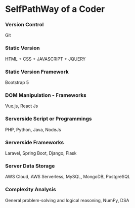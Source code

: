 # SelfPathWay of a Coder
### Version Control
Git
### Static Version
HTML + CSS + JAVASCRIPT + JQUERY
### Static Version Framework
Bootstrap 5
### DOM Manipulation - Frameworks
Vue.js, React Js
### Serverside Script or Programmings
PHP, Python, Java, NodeJs
### Serverside Frameworks
Laravel, Spring Boot, Django, Flask
### Server Data Storage
AWS Cloud, AWS Serverless, MySQL, MongoDB, PostgreSQL
### Complexity Analysis
General problem-solving and logical reasoning, NumPy, DSA
